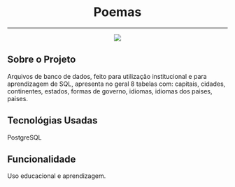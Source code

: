 <h1 align="center">Poemas</h1>
<hr>
<p align="center">
<img src="http://img.shields.io/static/v1?label=STATUS&message=FINALIZADO&color=GREEN&style=for-the-badge"/>
</p>


<h2>Sobre o Projeto</h2>
<p>Arquivos de banco de dados, feito para utilização institucional e para aprendizagem de SQL, apresenta no geral 8 tabelas com: capitais, cidades, continentes, estados, formas de governo, idiomas, idiomas dos paises, paises.</p>

<h2>Tecnológias Usadas</h2>
<p>PostgreSQL</p>

<h2>Funcionalidade</h2>
<p>Uso educacional e aprendizagem.</p>
